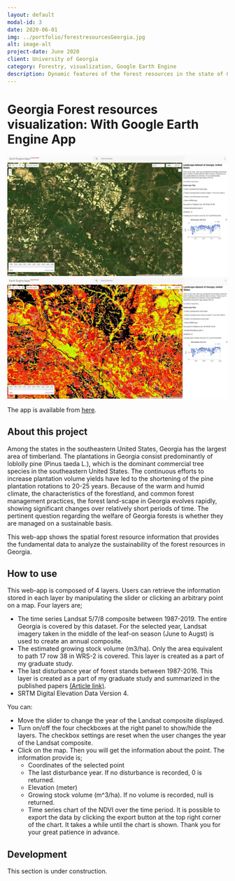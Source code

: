 ```yaml
---
layout: default
modal-id: 3
date: 2020-06-01
img: ../portfolio/forestresourcesGeorgia.jpg
alt: image-alt
project-date: June 2020
client: University of Georgia
category: Forestry, visualization, Google Earth Engine
description: Dynamic features of the forest resources in the state of Georgia is visualized in this project.
---
```


# Georgia Forest resources visualization: With Google Earth Engine App 
<img src="../img/portfolio/modal-id-1/Capture1.JPG" class="img-responsive" alt="{{ post.alt }}">
<img src="../img/portfolio/modal-id-1/Capture2.JPG" class="img-responsive" alt="{{ post.alt }}">


The app is available from [here](https://sobata5632.users.earthengine.app/view/georgia-landscape).

## About this project
Among the states in the southeastern United States, Georgia has the largest area of timberland. The plantations in Georgia consist predominantly of loblolly pine (Pinus taeda L.), which is the dominant commercial tree species in the southeastern United States. The continuous efforts to increase plantation volume yields have led to the shortening of the pine plantation rotations to 20-25 years. Because of the warm and humid climate, the characteristics of the forestland, and common forest management practices, the forest land-scape in Georgia evolves rapidly, showing significant changes over relatively short periods of time. The pertinent question regarding the welfare of Georgia forests is whether they are managed on a sustainable basis.

This web-app shows the spatial forest resource information that provides the fundamental data to analyze the sustainability of the forest resources in Georgia. 


## How to use

This web-app is composed of 4 layers. Users can retrieve the information stored in each layer by manipulating the slider or clicking an arbitrary point on a map. Four layers are; 

- The time series Landsat 5/7/8 composite between 1987-2019. The entire Georgia is covered by this dataset. For the selected year, Landsat imagery taken in the middle of the leaf-on season (June to Augst) is used to create an annual composite.  
- The estimated growing stock volume (m3/ha). Only the area equivalent to path 17 row 38 in WRS-2 is covered. This layer is created as a part of my graduate study.
- The last disturbance year of forest stands between 1987-2016. This layer is created as a part of my graduate study and summarized in the published papers <a href="https://www.mdpi.com/1999-4907/11/3/335,  https://www.jstage.jst.go.jp/article/formath/18/0/18_001/_article/-char/en" target="_blank"> (Article link)</a>.
- SRTM Digital Elevation Data Version 4. 

You can:

* Move the slider to change the year of the Landsat composite displayed. 
* Turn on/off the four checkboxes at the right panel to show/hide the layers. The checkbox settings are reset when the user changes the year of the Landsat composite. 
* Click on the map. Then you will get the information about the point. The information provide is;
    - Coordinates of the selected point
    - The last disturbance year. If no disturbance is recorded, 0 is returned.
    - Elevation (meter)
    - Growing stock volume (m^3/ha). If no volume is recorded, null is returned.
    - Time series chart of the NDVI over the time period. It is possible to export the data by clicking the export button at the top right corner of the chart.
It takes a while until the chart is shown. Thank you for your great patience in advance.

## Development
This section is under construction.